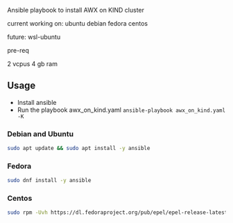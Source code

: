 Ansible playbook to install AWX on KIND cluster

current working on:
ubuntu
debian
fedora
centos

future: 
wsl-ubuntu

pre-req

2 vcpus
4 gb ram

## Usage
* Install ansible
* Run the playbook awx_on_kind.yaml `ansible-playbook awx_on_kind.yaml -K`

### Debian and Ubuntu
```sh
sudo apt update && sudo apt install -y ansible
```

### Fedora
```sh
sudo dnf install -y ansible
```

### Centos
```sh
sudo rpm -Uvh https://dl.fedoraproject.org/pub/epel/epel-release-latest-7.noarch.rpm && sudo yum -y install ansible
```

